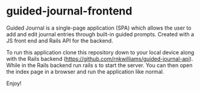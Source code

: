 # guided-journal-frontend

Guided Journal is a single-page application (SPA) which allows the user to add and edit journal entries through built-in guided prompts. Created with a JS front end and Rails API for the backend. 

To run this application clone this repository down to your local device along with the Rails backend (https://github.com/rnkwilliams/guided-journal-api). While in the Rails backend run rails s to start the server. You can then open the index page in a browser and run the application like normal.

Enjoy!
